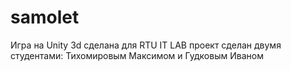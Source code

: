 # samolet
Игра на  Unity 3d сделана для RTU IT LAB
проект сделан двумя студентами: Тихомировым Максимом и Гудковым Иваном

